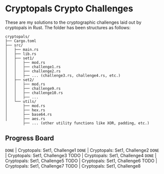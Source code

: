 # Cryptopals Crypto Challenges

These are my solutions to the cryptographic challenges laid out by cryptopals
in Rust. The folder has been structures as follows:

```
cryptopals/
├── Cargo.toml
├── src/
│   ├── main.rs
│   ├── lib.rs
│   ├── set1/
│   │   ├── mod.rs
│   │   ├── challenge1.rs
│   │   ├── challenge2.rs
│   │   ├── ... (challenge3.rs, challenge4.rs, etc.)
│   ├── set2/
│   │   ├── mod.rs
│   │   ├── challenge9.rs
│   │   ├── challenge10.rs
│   │   ├── ...
│   └── utils/
│       ├── mod.rs
│       ├── hex.rs
│       ├── base64.rs
│       ├── aes.rs
        ├── ... (other utility functions like XOR, padding, etc.)
```

## Progress Board

`DONE` | Cryptopals: Set1, Challenge1
`DONE` | Cryptopals: Set1, Challenge2
`DONE` | Cryptopals: Set1, Challenge3
TODO | Cryptopals: Set1, Challenge4
`DONE` | Cryptopals: Set1, Challenge5
TODO | Cryptopals: Set1, Challenge6
TODO | Cryptopals: Set1, Challenge7
TODO | Cryptopals: Set1, Challenge8
